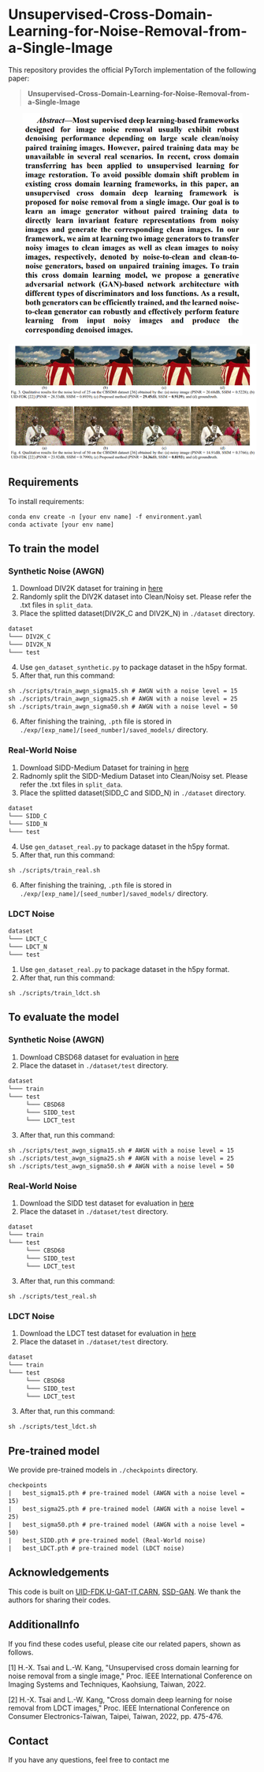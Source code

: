 # Unsupervised-Cross-Domain-Learning-for-Noise-Removal-from-a-Single-Image
This repository provides the official PyTorch implementation of the following paper:
>**Unsupervised-Cross-Domain-Learning-for-Noise-Removal-from-a-Single-Image**


<p align="center">
    <img src="./figure/figure1.png">
</p>

<p align="center">
    <img src="./figure/figure2.png">
</p>

## Requirements
To install requirements:

```setup
conda env create -n [your env name] -f environment.yaml
conda activate [your env name]
```

## To train the model
### Synthetic Noise (AWGN)
1. Download DIV2K dataset for training in [here](https://data.vision.ee.ethz.ch/cvl/DIV2K/)
2. Randomly split the DIV2K dataset into Clean/Noisy set. Please refer the .txt files in `split_data`.
3. Place the splitted dataset(DIV2K_C and DIV2K_N) in `./dataset` directory.
```
dataset
└─── DIV2K_C
└─── DIV2K_N
└─── test
```
4. Use `gen_dataset_synthetic.py` to package dataset in the h5py format.
5. After that, run this command:
```
sh ./scripts/train_awgn_sigma15.sh # AWGN with a noise level = 15
sh ./scripts/train_awgn_sigma25.sh # AWGN with a noise level = 25
sh ./scripts/train_awgn_sigma50.sh # AWGN with a noise level = 50
```
6. After finishing the training, `.pth` file is stored in `./exp/[exp_name]/[seed_number]/saved_models/` directory. 

###  Real-World Noise
1. Download SIDD-Medium Dataset for training in [here](https://www.eecs.yorku.ca/~kamel/sidd/dataset.php)
2. Radnomly split the SIDD-Medium Dataset into Clean/Noisy set. Please refer the .txt files in `split_data`.
3. Place the splitted dataset(SIDD_C and SIDD_N) in `./dataset` directory.
```
dataset
└─── SIDD_C
└─── SIDD_N
└─── test
```
4. Use `gen_dataset_real.py` to package dataset in the h5py format.
5. After that, run this command:
```
sh ./scripts/train_real.sh
```
6. After finishing the training, `.pth` file is stored in `./exp/[exp_name]/[seed_number]/saved_models/` directory.

###  LDCT Noise

```
dataset
└─── LDCT_C
└─── LDCT_N
└─── test
```
1. Use `gen_dataset_real.py` to package dataset in the h5py format.
2. After that, run this command:
```
sh ./scripts/train_ldct.sh
```
## To evaluate the model
### Synthetic Noise (AWGN)
1. Download CBSD68 dataset for evaluation in [here](https://drive.google.com/drive/folders/1lNet_6YH-sAG3nkR1zb2EKSiFmek7ywQ?usp=sharing)
2. Place the dataset in `./dataset/test` directory.
```
dataset
└─── train
└─── test
     └─── CBSD68
     └─── SIDD_test
     └─── LDCT_test
```
3. After that, run this command:
```
sh ./scripts/test_awgn_sigma15.sh # AWGN with a noise level = 15
sh ./scripts/test_awgn_sigma25.sh # AWGN with a noise level = 25
sh ./scripts/test_awgn_sigma50.sh # AWGN with a noise level = 50
```

### Real-World Noise
1. Download the SIDD test dataset for evaluation in [here](https://drive.google.com/drive/folders/1lNet_6YH-sAG3nkR1zb2EKSiFmek7ywQ?usp=sharing)
2. Place the dataset in `./dataset/test` directory.
```
dataset
└─── train
└─── test
     └─── CBSD68
     └─── SIDD_test
     └─── LDCT_test
```
3. After that, run this command:
```
sh ./scripts/test_real.sh
```

### LDCT Noise
1. Download the LDCT test dataset for evaluation in [here](https://drive.google.com/drive/folders/1uMoTq3bZxGcfdxITOjwpekLYX8BLijfX?usp=drive_link)
2. Place the dataset in `./dataset/test` directory.
```
dataset
└─── train
└─── test
     └─── CBSD68
     └─── SIDD_test
     └─── LDCT_test
```
3. After that, run this command:
```
sh ./scripts/test_ldct.sh
```


## Pre-trained model
We provide pre-trained models in `./checkpoints` directory.
```
checkpoints
|   best_sigma15.pth # pre-trained model (AWGN with a noise level = 15)
|   best_sigma25.pth # pre-trained model (AWGN with a noise level = 25)
|   best_sigma50.pth # pre-trained model (AWGN with a noise level = 50)
|   best_SIDD.pth # pre-trained model (Real-World noise)
|   best_LDCT.pth # pre-trained model (LDCT noise)
```

## Acknowledgements
This code is built on [UID-FDK](https://github.com/jdg900/UID-FDK),[U-GAT-IT](https://github.com/znxlwm/UGATIT-pytorch),[CARN](https://github.com/nmhkahn/CARN-pytorch), [SSD-GAN](https://github.com/cyq373/SSD-GAN). We thank the authors for sharing their codes.

## AdditionalInfo
If you find these codes useful, please cite our related papers, shown as follows.

[1]	H.-X. Tsai and L.-W. Kang, "Unsupervised cross domain learning for noise removal from a single image," Proc. IEEE International Conference on Imaging Systems and Techniques, Kaohsiung, Taiwan, 2022.

[2]	H.-X. Tsai and L.-W. Kang, "Cross domain deep learning for noise removal from LDCT images," Proc. IEEE International Conference on Consumer Electronics-Taiwan, Taipei, Taiwan, 2022, pp. 475-476.

## Contact
If you have any questions, feel free to contact me
